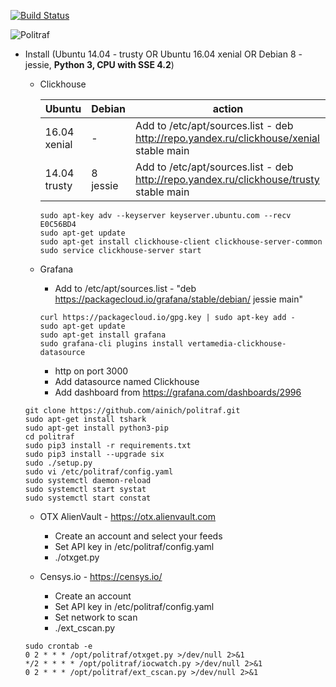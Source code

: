 [![Build Status](https://travis-ci.org/ainich/politraf.svg?branch=master)](https://travis-ci.org/ainich/politraf)

![Politraf](https://politraf.ru/static/img/politraf.jpg)

* Install (Ubuntu 14.04 - trusty OR Ubuntu 16.04  xenial OR Debian 8 - jessie, **Python 3, CPU with SSE 4.2**)

    * Clickhouse

      Ubuntu | Debian | action
      ------------ | ------------- | -------------
      16.04  xenial | - | Add to /etc/apt/sources.list - deb http://repo.yandex.ru/clickhouse/xenial stable main
      14.04  trusty | 8 jessie | Add to /etc/apt/sources.list - deb http://repo.yandex.ru/clickhouse/trusty stable main
      
      ```
      sudo apt-key adv --keyserver keyserver.ubuntu.com --recv E0C56BD4
      sudo apt-get update
      sudo apt-get install clickhouse-client clickhouse-server-common
      sudo service clickhouse-server start
      ```

  
    * Grafana
      * Add to /etc/apt/sources.list - "deb https://packagecloud.io/grafana/stable/debian/ jessie main"

      ```
      curl https://packagecloud.io/gpg.key | sudo apt-key add -
      sudo apt-get update
      sudo apt-get install grafana
      sudo grafana-cli plugins install vertamedia-clickhouse-datasource
      ```
      
      * http on port 3000
      * Add datasource named Clickhouse
      * Add dashboard from https://grafana.com/dashboards/2996


    ```
    git clone https://github.com/ainich/politraf.git
    sudo apt-get install tshark
    sudo apt-get install python3-pip
    cd politraf
    sudo pip3 install -r requirements.txt
    sudo pip3 install --upgrade six
    sudo ./setup.py
    sudo vi /etc/politraf/config.yaml
    sudo systemctl daemon-reload
    sudo systemctl start systat
    sudo systemctl start constat
    ```

    * OTX AlienVault - https://otx.alienvault.com
      * Create an account and select your feeds
      * Set API key in /etc/politraf/config.yaml
      * ./otxget.py
    
    * Censys.io - https://censys.io/
      * Create an account
      * Set API key in /etc/politraf/config.yaml
      * Set network to scan
      * ./ext_cscan.py

    ```
    sudo crontab -e
    0 2 * * * /opt/politraf/otxget.py >/dev/null 2>&1
    */2 * * * * /opt/politraf/iocwatch.py >/dev/null 2>&1
    0 2 * * * /opt/politraf/ext_cscan.py >/dev/null 2>&1
    ```